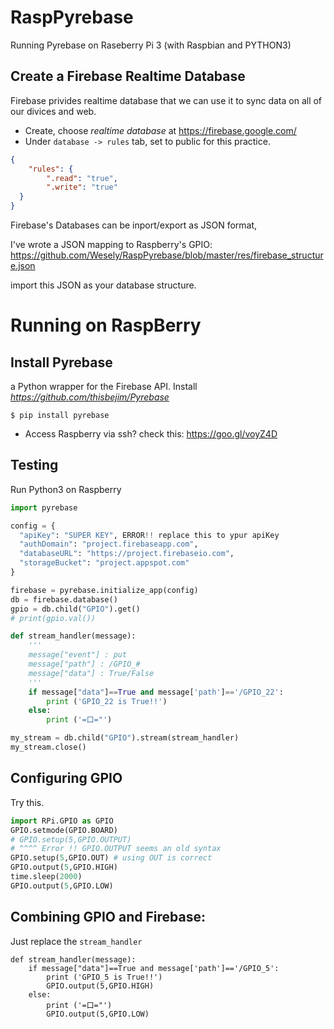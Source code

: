 # RaspPyrebase
Running Pyrebase on Raseberry Pi 3 (with Raspbian and PYTHON3)


## Create a Firebase Realtime Database
Firebase privides realtime database that we can use it to sync data on all of our divices and web.

- Create, choose *realtime database* at https://firebase.google.com/
- Under `database -> rules` tab, set to public for this practice. 
```json
{
    "rules": {
        ".read": "true",
        ".write": "true"
  }
}
```
Firebase's Databases can be inport/export as JSON format, 

I've wrote a JSON mapping to Raspberry's GPIO: https://github.com/Wesely/RaspPyrebase/blob/master/res/firebase_structure.json

import this JSON as your database structure.

# Running on RaspBerry
## Install Pyrebase
a Python wrapper for the Firebase API.
Install *https://github.com/thisbejim/Pyrebase*
```
$ pip install pyrebase
```

- Access Raspberry via ssh? check this: https://goo.gl/voyZ4D

## Testing
Run Python3 on Raspberry
```python
import pyrebase

config = {
  "apiKey": "SUPER KEY", ERROR!! replace this to ypur apiKey
  "authDomain": "project.firebaseapp.com",
  "databaseURL": "https://project.firebaseio.com",
  "storageBucket": "project.appspot.com"
}

firebase = pyrebase.initialize_app(config)
db = firebase.database()
gpio = db.child("GPIO").get()
# print(gpio.val())

def stream_handler(message):
    '''
    message["event"] : put
    message["path"] : /GPIO_#
    message["data"] : True/False
    '''
    if message["data"]==True and message['path']=='/GPIO_22':
        print ('GPIO_22 is True!!')
    else:
        print ('=口="')

my_stream = db.child("GPIO").stream(stream_handler)
my_stream.close()
```


## Configuring GPIO
Try this.
``` python
import RPi.GPIO as GPIO
GPIO.setmode(GPIO.BOARD)
# GPIO.setup(5,GPIO.OUTPUT) 
# ^^^^ Error !! GPIO.OUTPUT seems an old syntax
GPIO.setup(5,GPIO.OUT) # using OUT is correct
GPIO.output(5,GPIO.HIGH)
time.sleep(2000)
GPIO.output(5,GPIO.LOW)
```

## Combining GPIO and Firebase:
Just replace the `stream_handler`
```
def stream_handler(message):
    if message["data"]==True and message['path']=='/GPIO_5':
        print ('GPIO_5 is True!!')
        GPIO.output(5,GPIO.HIGH)
    else:
        print ('=口="')
        GPIO.output(5,GPIO.LOW)
```
